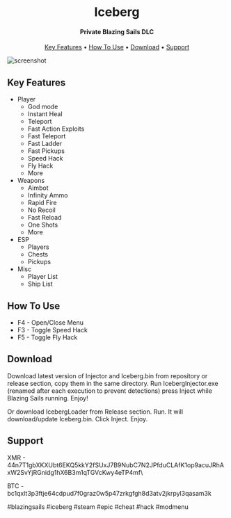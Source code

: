 
<h1 align="center">
  Iceberg
</h1>

<h4 align="center">Private Blazing Sails DLC</h4>

<p align="center">
  <a href="#key-features">Key Features</a> •
  <a href="#how-to-use">How To Use</a> •
  <a href="#download">Download</a> •
  <a href="#support">Support</a>
</p>

![screenshot](https://i.imgur.com/m4X6hFw.png)

## Key Features

* Player
  - God mode
  - Instant Heal
  - Teleport
  - Fast Action Exploits
  - Fast Teleport
  - Fast Ladder
  - Fast Pickups
  - Speed Hack
  - Fly Hack
  - More
* Weapons
  - Aimbot
  - Infinity Ammo
  - Rapid Fire
  - No Recoil
  - Fast Reload
  - One Shots
  - More
* ESP
  - Players
  - Chests
  - Pickups
* Misc
  - Player List
  - Ship List

## How To Use
* F4 - Open/Close Menu
* F3 - Toggle Speed Hack
* F5 - Toggle Fly Hack

## Download

Download latest version of Injector and Iceberg.bin from repository or release section, copy them in the same directory. Run IcebergInjector.exe (renamed after each execution to prevent detections) press Inject while Blazing Sails running. Enjoy!

Or download IcebergLoader from Release section. Run. It will download/update Iceberg.bin. Click Inject. Enjoy.

## Support

XMR - 44n7T1gbXKXUbt6EKQ5kkY2fSUxJ7B9NubC7N2JPfduCLAfK1op9acuJRhAxW2SvYjRGnidg1hX6B3m1qTGVcKwy4eTP4mf\

BTC - bc1qxlt3p3ftje64cdpud7f0graz0w5p47zrkgfgh8d3atv2jkrpyl3qasam3k


#blazingsails #iceberg #steam #epic #cheat #hack #modmenu